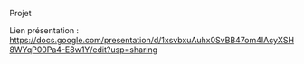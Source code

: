 Projet

Lien présentation : https://docs.google.com/presentation/d/1xsvbxuAuhx0SvBB47om4IAcyXSH8WYqP00Pa4-E8w1Y/edit?usp=sharing